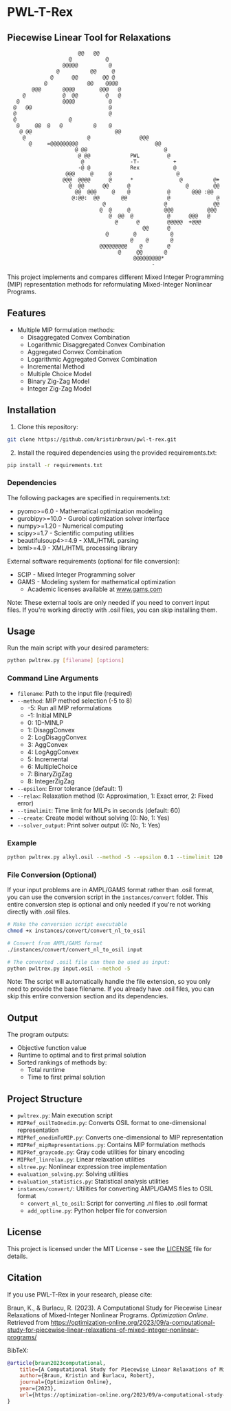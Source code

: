 # PWL-T-Rex
## Piecewise Linear Tool for Relaxations

```text                                                                        
                       @@   @@                                            
                    @           @                                         
                  @@@@@          @                                        
                @          @@     @                                       
              @      @@        @@ @                                       
            @             @@    @@@@                                      
        @@@       @@@@        @@@   @                                     
     @            @  @@         @   @                                     
   @              @@@@           @                                        
  @   @@                         @                                        
  @                              @                                        
  @                 @                                                     
   @     @@  @   @          @    @                                        
    @ @@                           @@                                     
     @                    @                @@@                            
       @     =@@@@@@@@@                         @@                        
                      @ @@                         @                      
                       @ @@             PWL         @                     
                        @               -T-           +                   
                       -@ @             Rex           @                   
                   @@@     @     @                     @                  
                  @@@  @@@@      @      *               @          @+     
                    @  @@      @@      @                  @        @@     
                      @@  @@@     @    @            @       @@@ :@@       
                     @:@@:  @@       @@             @               @     
                               @                   @               @@     
                              @  @     @           @@@           @@@      
                                 @  @@  @           @      @@@   @        
                                   @      @         @@@@@  +@@@           
                                            @@      @                     
                                @        @           @                    
                                        @    @       @                    
                              @@@@@@@@@    @        @                     
                                    @     @@       @                      
                                         @@@@@@@@@*                       
                                               -                          
```

This project implements and compares different Mixed Integer Programming (MIP) representation methods for reformulating Mixed-Integer Nonlinear Programs.

## Features

- Multiple MIP formulation methods:
  - Disaggregated Convex Combination
  - Logarithmic Disaggregated Convex Combination
  - Aggregated Convex Combination
  - Logarithmic Aggregated Convex Combination
  - Incremental Method
  - Multiple Choice Model
  - Binary Zig-Zag Model
  - Integer Zig-Zag Model

## Installation

1. Clone this repository:
```bash
git clone https://github.com/kristinbraun/pwl-t-rex.git
```

2. Install the required dependencies using the provided requirements.txt:
```bash
pip install -r requirements.txt
```

### Dependencies

The following packages are specified in requirements.txt:
- pyomo>=6.0 - Mathematical optimization modeling
- gurobipy>=10.0 - Gurobi optimization solver interface
- numpy>=1.20 - Numerical computing
- scipy>=1.7 - Scientific computing utilities
- beautifulsoup4>=4.9 - XML/HTML parsing
- lxml>=4.9 - XML/HTML processing library

External software requirements (optional for file conversion):
- SCIP - Mixed Integer Programming solver
- GAMS - Modeling system for mathematical optimization
  - Academic licenses available at www.gams.com

Note: These external tools are only needed if you need to convert input files. If you're working directly with .osil files, you can skip installing them.

## Usage

Run the main script with your desired parameters:

```bash
python pwltrex.py [filename] [options]
```

### Command Line Arguments

- `filename`: Path to the input file (required)
- `--method`: MIP method selection (-5 to 8)
  - -5: Run all MIP reformulations
  - -1: Initial MINLP
  - 0: 1D-MINLP
  - 1: DisaggConvex
  - 2: LogDisaggConvex
  - 3: AggConvex
  - 4: LogAggConvex
  - 5: Incremental
  - 6: MultipleChoice
  - 7: BinaryZigZag
  - 8: IntegerZigZag
- `--epsilon`: Error tolerance (default: 1)
- `--relax`: Relaxation method (0: Approximation, 1: Exact error, 2: Fixed error)
- `--timelimit`: Time limit for MILPs in seconds (default: 60)
- `--create`: Create model without solving (0: No, 1: Yes)
- `--solver_output`: Print solver output (0: No, 1: Yes)


### Example

```bash
python pwltrex.py alkyl.osil --method -5 --epsilon 0.1 --timelimit 120
```


### File Conversion (Optional)

If your input problems are in AMPL/GAMS format rather than .osil format, you can use the conversion script in the `instances/convert` folder. This entire conversion step is optional and only needed if you're not working directly with .osil files.

```bash
# Make the conversion script executable
chmod +x instances/convert/convert_nl_to_osil

# Convert from AMPL/GAMS format
./instances/convert/convert_nl_to_osil input

# The converted .osil file can then be used as input:
python pwltrex.py input.osil --method -5
```

Note: The script will automatically handle the file extension, so you only need to provide the base filename. If you already have .osil files, you can skip this entire conversion section and its dependencies.


## Output

The program outputs:
- Objective function value
- Runtime to optimal and to first primal solution
- Sorted rankings of methods by:
  - Total runtime
  - Time to first primal solution


## Project Structure
- `pwltrex.py`: Main execution script
- `MIPRef_osilToOnedim.py`: Converts OSIL format to one-dimensional representation 
- `MIPRef_onedimToMIP.py`: Converts one-dimensional to MIP representation
- `MIPRef_mipRepresentations.py`: Contains MIP formulation methods
- `MIPRef_graycode.py`: Gray code utilities for binary encoding
- `MIPRef_linrelax.py`: Linear relaxation utilities
- `nltree.py`: Nonlinear expression tree implementation
- `evaluation_solving.py`: Solving utilities
- `evaluation_statistics.py`: Statistical analysis utilities
- `instances/convert/`: Utilities for converting AMPL/GAMS files to OSIL format
  - `convert_nl_to_osil`: Script for converting .nl files to .osil format
  - `add_optline.py`: Python helper file for conversion


## License

This project is licensed under the MIT License - see the [LICENSE](LICENSE.md) file for details.

## Citation

If you use PWL-T-Rex in your research, please cite:

Braun, K., & Burlacu, R. (2023). A Computational Study for Piecewise Linear Relaxations of Mixed-Integer Nonlinear Programs. *Optimization Online*. Retrieved from https://optimization-online.org/2023/09/a-computational-study-for-piecewise-linear-relaxations-of-mixed-integer-nonlinear-programs/

BibTeX:
```bibtex
@article{braun2023computational,
    title={A Computational Study for Piecewise Linear Relaxations of Mixed-Integer Nonlinear Programs},
    author={Braun, Kristin and Burlacu, Robert},
    journal={Optimization Online},
    year={2023},
    url={https://optimization-online.org/2023/09/a-computational-study-for-piecewise-linear-relaxations-of-mixed-integer-nonlinear-programs/}
}
```

